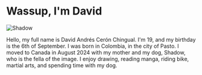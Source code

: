 # Wassup, I'm David

![Shadow](/Users/david_andres/Desktop/Shadow.jpeg )

Hello, my full name is David Andrés Cerón Chingual.
I'm 19, and my birthday is the 6th of September.
I was born in Colombia, in the city of Pasto. I moved to Canada in August 2024 with my mother and my dog, Shadow, who is the fella of the image.
I enjoy drawing, reading manga, riding bike, martial arts, and spending time with my dog.
